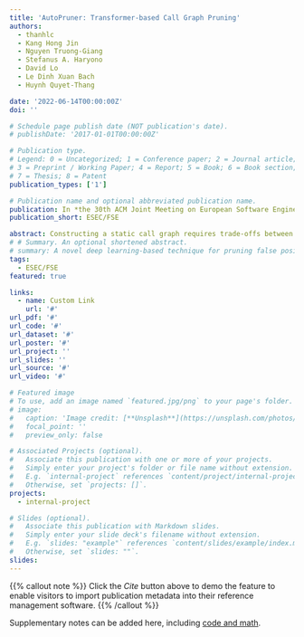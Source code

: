 ```yaml
---
title: 'AutoPruner: Transformer-based Call Graph Pruning'
authors:
  - thanhlc
  - Kang Hong Jin
  - Nguyen Truong-Giang
  - Stefanus A. Haryono
  - David Lo
  - Le Dinh Xuan Bach
  - Huynh Quyet-Thang

date: '2022-06-14T00:00:00Z'
doi: ''

# Schedule page publish date (NOT publication's date).
# publishDate: '2017-01-01T00:00:00Z'

# Publication type.
# Legend: 0 = Uncategorized; 1 = Conference paper; 2 = Journal article;
# 3 = Preprint / Working Paper; 4 = Report; 5 = Book; 6 = Book section;
# 7 = Thesis; 8 = Patent
publication_types: ['1']

# Publication name and optional abbreviated publication name.
publication: In *the 30th ACM Joint Meeting on European Software Engineering Conference and Symposium on the Foundations of Software Engineering, Research Track*
publication_short: ESEC/FSE

abstract: Constructing a static call graph requires trade-offs between soundness and precision. Program analysis techniques for constructing call graphs are unfortunately usually  imprecise. To address this problem, researchers have recently proposed *call graph pruning* empowered by machine learning to post-process call graphs constructed by static analysis. A machine learning model is built to capture information from the call graph by extracting structural features for use in a random forest classifier. It then removes edges that are predicted to be false positives. Despite the improvements shown by machine learning models, they are still limited as they do not consider the source code semantics and thus often are not able to effectively distinguish true and false positives. In this paper, we present a novel call graph pruning technique, AutoPruner, for eliminating false positives in call graphs via both statistical semantic and structural analysis. Given a call graph constructed by traditional static analysis tools, AutoPruner takes a Transformer-based approach to capture the semantic relationships between the caller and callee functions associated with each edge in the call graph. To do so, AutoPruner fine-tunes a model of code that was pre-trained on a large corpus to represent source code based on descriptions of its semantics. Next, the model is used to extract semantic features from the functions related to each edge in the call graph. AutoPruner uses these semantic features together with the structural features extracted from the call graph to classify each edge via a feed-forward neural network. Our empirical evaluation on a benchmark dataset of  real-world programs shows that AutoPruner outperforms the state-of-the-art baselines, improving on F-measure by up to 13% in identifying false-positive edges in a static call graph. Moreover, AutoPruner achieves improvements on two client analyses, including halving the false alarm rate on null pointer analysis and over 10% improvements on monomorphic call-site detection. Additionally, our ablation study and qualitative analysis show that the semantic features extracted by AutoPruner capture a remarkable amount of information for distinguishing between true and false positives.
# # Summary. An optional shortened abstract.
# summary: A novel deep learning-based technique for pruning false positives in static call graphs. 
tags:
  - ESEC/FSE
featured: true

links:
  - name: Custom Link
    url: '#'
url_pdf: '#'
url_code: '#'
url_dataset: '#'
url_poster: '#'
url_project: ''
url_slides: ''
url_source: '#'
url_video: '#'

# Featured image
# To use, add an image named `featured.jpg/png` to your page's folder.
# image:
#   caption: 'Image credit: [**Unsplash**](https://unsplash.com/photos/pLCdAaMFLTE)'
#   focal_point: ''
#   preview_only: false

# Associated Projects (optional).
#   Associate this publication with one or more of your projects.
#   Simply enter your project's folder or file name without extension.
#   E.g. `internal-project` references `content/project/internal-project/index.md`.
#   Otherwise, set `projects: []`.
projects:
  - internal-project

# Slides (optional).
#   Associate this publication with Markdown slides.
#   Simply enter your slide deck's filename without extension.
#   E.g. `slides: "example"` references `content/slides/example/index.md`.
#   Otherwise, set `slides: ""`.
slides:
---
```


{{% callout note %}}
Click the _Cite_ button above to demo the feature to enable visitors to import publication metadata into their reference management software.
{{% /callout %}}

Supplementary notes can be added here, including [code and math](https://wowchemy.com/docs/content/writing-markdown-latex/).
